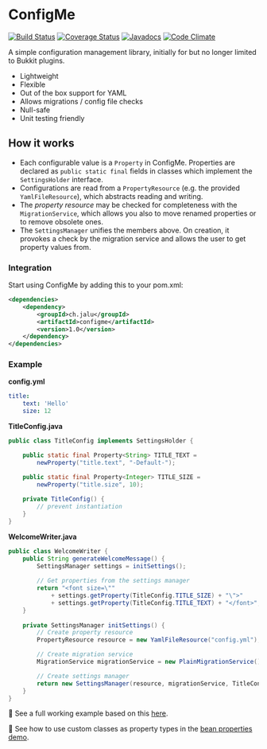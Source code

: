 # ConfigMe
[![Build Status](https://travis-ci.org/AuthMe/ConfigMe.svg?branch=master)](https://travis-ci.org/AuthMe/ConfigMe)
[![Coverage Status](https://coveralls.io/repos/github/AuthMe/ConfigMe/badge.svg?branch=master)](https://coveralls.io/github/AuthMe/ConfigMe?branch=master)
[![Javadocs](https://www.javadoc.io/badge/ch.jalu/configme.svg)](https://www.javadoc.io/doc/ch.jalu/configme)
[![Code Climate](https://codeclimate.com/github/AuthMe/ConfigMe/badges/gpa.svg)](https://codeclimate.com/github/AuthMe/ConfigMe)

A simple configuration management library, initially for but no longer limited to Bukkit plugins.

- Lightweight
- Flexible
- Out of the box support for YAML
- Allows migrations / config file checks
- Null-safe
- Unit testing friendly

## How it works
- Each configurable value is a `Property` in ConfigMe. Properties are declared as `public static final` fields
  in classes which implement the `SettingsHolder` interface.
- Configurations are read from a `PropertyResource` (e.g. the provided `YamlFileResource`), which abstracts reading
  and writing.
- The _property resource_ may be checked for completeness with the `MigrationService`, which allows you also to move
  renamed properties or to remove obsolete ones.
- The `SettingsManager` unifies the members above. On creation, it provokes a check by the migration service and
  allows the user to get property values from.

### Integration
Start using ConfigMe by adding this to your pom.xml:
```xml
<dependencies>
    <dependency>
        <groupId>ch.jalu</groupId>
        <artifactId>configme</artifactId>
        <version>1.0</version>
    </dependency>
</dependencies>
```
  
### Example
**config.yml**
```yml
title:
    text: 'Hello'
    size: 12
```

**TitleConfig.java**
```java
public class TitleConfig implements SettingsHolder {

    public static final Property<String> TITLE_TEXT =
        newProperty("title.text", "-Default-");

    public static final Property<Integer> TITLE_SIZE =
        newProperty("title.size", 10);
    
    private TitleConfig() {
        // prevent instantiation
    }
}
```

**WelcomeWriter.java**
```java
public class WelcomeWriter {
    public String generateWelcomeMessage() {
        SettingsManager settings = initSettings();
      
        // Get properties from the settings manager
        return "<font size=\"" 
            + settings.getProperty(TitleConfig.TITLE_SIZE) + "\">"
            + settings.getProperty(TitleConfig.TITLE_TEXT) + "</font>";
    }
  
    private SettingsManager initSettings() {
        // Create property resource
        PropertyResource resource = new YamlFileResource("config.yml");

        // Create migration service
        MigrationService migrationService = new PlainMigrationService();

        // Create settings manager
        return new SettingsManager(resource, migrationService, TitleConfig.class);
    }
}
```
:pencil: See a full working example based on this 
[here](https://github.com/AuthMe/ConfigMe/tree/master/src/test/java/ch/jalu/configme/demo).

:pencil: See how to use custom classes as property types in the 
[bean properties demo](https://github.com/AuthMe/ConfigMe/tree/master/src/test/java/ch/jalu/configme/demo/beans).
